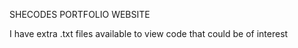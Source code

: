 SHECODES PORTFOLIO WEBSITE

I have extra .txt files available to view code that could be of interest
